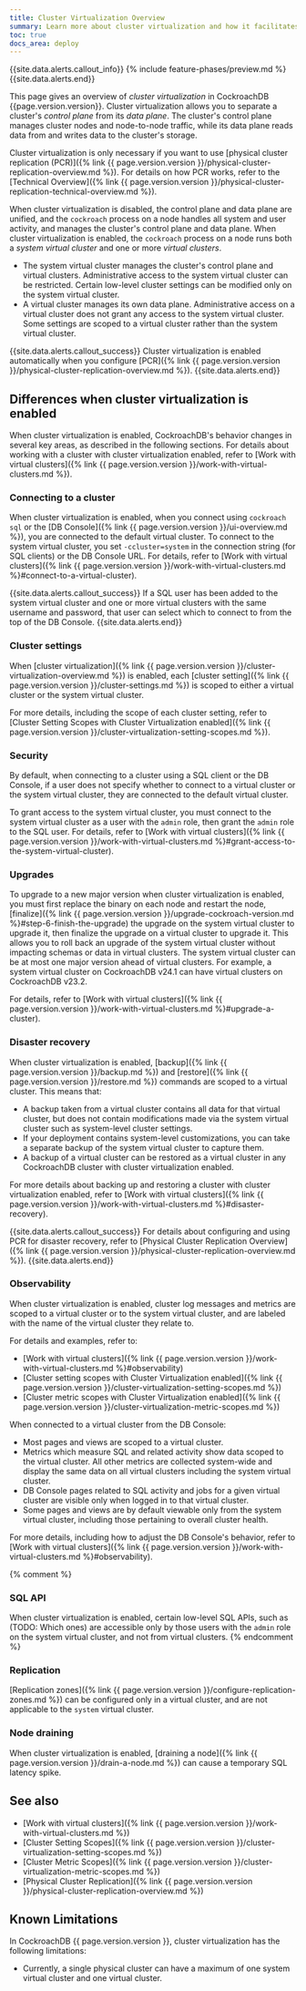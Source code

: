 ```yaml
---
title: Cluster Virtualization Overview
summary: Learn more about cluster virtualization and how it facilitates physical cluster replication.
toc: true
docs_area: deploy
---
```


{{site.data.alerts.callout_info}}
{% include feature-phases/preview.md %}
{{site.data.alerts.end}}

This page gives an overview of _cluster virtualization_ in CockroachDB {{page.version.version}}. Cluster virtualization allows you to separate a cluster's _control plane_ from its _data plane_. The cluster's control plane manages cluster nodes and node-to-node traffic, while its data plane reads data from and writes data to the cluster's storage.

Cluster virtualization is only necessary if you want to use [physical cluster replication (PCR)]({% link {{ page.version.version }}/physical-cluster-replication-overview.md %}). For details on how PCR works, refer to the [Technical Overview]({% link {{ page.version.version }}/physical-cluster-replication-technical-overview.md %}).

When cluster virtualization is disabled, the control plane and data plane are unified, and the `cockroach` process on a node handles all system and user activity, and manages the cluster's control plane and data plane. When cluster virtualization is enabled, the `cockroach` process on a node runs both a _system virtual cluster_ and one or more _virtual clusters_.

- The system virtual cluster manages the cluster's control plane and virtual clusters. Administrative access to the system virtual cluster can be restricted. Certain low-level cluster settings can be modified only on the system virtual cluster.
- A virtual cluster manages its own data plane. Administrative access on a virtual cluster does not grant any access to the system virtual cluster. Some settings are scoped to a virtual cluster rather than the system virtual cluster.

{{site.data.alerts.callout_success}}
Cluster virtualization is enabled automatically when you configure [PCR]({% link {{ page.version.version }}/physical-cluster-replication-overview.md %}).
{{site.data.alerts.end}}

## Differences when cluster virtualization is enabled

When cluster virtualization is enabled, CockroachDB's behavior changes in several key areas, as described in the following sections. For details about working with a cluster with cluster virtualization enabled, refer to [Work with virtual clusters]({% link {{ page.version.version }}/work-with-virtual-clusters.md %}).

### Connecting to a cluster

When cluster virtualization is enabled, when you connect using `cockroach sql` or the [DB Console]({% link {{ page.version.version }}/ui-overview.md %}), you are connected to the default virtual cluster. To connect to the system virtual cluster, you set `-ccluster=system` in the connection string (for SQL clients) or the DB Console URL. For details, refer to [Work with virtual clusters]({% link {{ page.version.version }}/work-with-virtual-clusters.md %}#connect-to-a-virtual-cluster).

{{site.data.alerts.callout_success}}
If a SQL user has been added to the system virtual cluster and one or more virtual clusters with the same username and password, that user can select which to connect to from the top of the DB Console.
{{site.data.alerts.end}}

### Cluster settings

When [cluster virtualization]({% link {{ page.version.version }}/cluster-virtualization-overview.md %}) is enabled, each [cluster setting]({% link {{ page.version.version }}/cluster-settings.md %}) is scoped to either a virtual cluster or the system virtual cluster.

For more details, including the scope of each cluster setting, refer to [Cluster Setting Scopes with Cluster Virtualization enabled]({% link {{ page.version.version }}/cluster-virtualization-setting-scopes.md %}).

### Security

By default, when connecting to a cluster using a SQL client or the DB Console, if a user does not specify whether to connect to a virtual cluster or the system virtual cluster, they are connected to the default virtual cluster.

To grant access to the system virtual cluster, you must connect to the system virtual cluster as a user with the `admin` role, then grant the `admin` role to the SQL user. For details, refer to [Work with virtual clusters]({% link {{ page.version.version }}/work-with-virtual-clusters.md %}#grant-access-to-the-system-virtual-cluster).

### Upgrades

To upgrade to a new major version when cluster virtualization is enabled, you must first replace the binary on each node and restart the node, [finalize]({% link {{ page.version.version }}/upgrade-cockroach-version.md %}#step-6-finish-the-upgrade) the upgrade on the system virtual cluster to upgrade it, then finalize the upgrade on a virtual cluster to upgrade it. This allows you to roll back an upgrade of the system virtual cluster without impacting schemas or data in virtual clusters. The system virtual cluster can be at most one major version ahead of virtual clusters. For example, a system virtual cluster on CockroachDB v24.1 can have virtual clusters on CockroachDB v23.2.

For details, refer to [Work with virtual clusters]({% link {{ page.version.version }}/work-with-virtual-clusters.md %}#upgrade-a-cluster).

### Disaster recovery

When cluster virtualization is enabled, [backup]({% link {{ page.version.version }}/backup.md %}) and [restore]({% link {{ page.version.version }}/restore.md %}) commands are scoped to a virtual cluster. This means that:

- A backup taken from a virtual cluster contains all data for that virtual cluster, but does not contain modifications made via the system virtual cluster such as system-level cluster settings.
- If your deployment contains system-level customizations, you can take a separate backup of the system virtual cluster to capture them.
- A backup of a virtual cluster can be restored as a virtual cluster in any CockroachDB cluster with cluster virtualization enabled.

For more details about backing up and restoring a cluster with cluster virtualization enabled, refer to [Work with virtual clusters]({% link {{ page.version.version }}/work-with-virtual-clusters.md %}#disaster-recovery).

{{site.data.alerts.callout_success}}
For details about configuring and using PCR for disaster recovery, refer to [Physical Cluster Replication Overview]({% link {{ page.version.version }}/physical-cluster-replication-overview.md %}).
{{site.data.alerts.end}}

### Observability

When cluster virtualization is enabled, cluster log messages and metrics are scoped to a virtual cluster or to the system virtual cluster, and are labeled with the name of the virtual cluster they relate to.

For details and examples, refer to:

- [Work with virtual clusters]({% link {{ page.version.version }}/work-with-virtual-clusters.md %}#observability)
- [Cluster setting scopes with Cluster Virtualization enabled]({% link {{ page.version.version }}/cluster-virtualization-setting-scopes.md %})
- [Cluster metric scopes with Cluster Virtualization enabled]({% link {{ page.version.version }}/cluster-virtualization-metric-scopes.md %})

When connected to a virtual cluster from the DB Console:

- Most pages and views are scoped to a virtual cluster.
- Metrics which measure SQL and related activity show data scoped to the virtual cluster. All other metrics are collected system-wide and display the same data on all virtual clusters including the system virtual cluster.
- DB Console pages related to SQL activity and jobs for a given virtual cluster are visible only when logged in to that virtual cluster.
- Some pages and views are by default viewable only from the system virtual cluster, including those pertaining to overall cluster health.

For more details, including how to adjust the DB Console's behavior, refer to [Work with virtual clusters]({% link {{ page.version.version }}/work-with-virtual-clusters.md %}#observability).

{% comment %}
### SQL API

When cluster virtualization is enabled, certain low-level SQL APIs, such as (TODO: Which ones) are accessible only by those users with the `admin` role on the system virtual cluster, and not from virtual clusters.
{% endcomment %}

### Replication

[Replication zones]({% link {{ page.version.version }}/configure-replication-zones.md %}) can be configured only in a virtual cluster, and are not applicable to the `system` virtual cluster.

### Node draining

When cluster virtualization is enabled, [draining a node]({% link {{ page.version.version }}/drain-a-node.md %}) can cause a temporary SQL latency spike.

## See also

- [Work with virtual clusters]({% link {{ page.version.version }}/work-with-virtual-clusters.md %})
- [Cluster Setting Scopes]({% link {{ page.version.version }}/cluster-virtualization-setting-scopes.md %})
- [Cluster Metric Scopes]({% link {{ page.version.version }}/cluster-virtualization-metric-scopes.md %})
- [Physical Cluster Replication]({% link {{ page.version.version }}/physical-cluster-replication-overview.md %})

## Known Limitations

In CockroachDB {{ page.version.version }}, cluster virtualization has the following limitations:

- Currently, a single physical cluster can have a maximum of one system virtual cluster and one virtual cluster.
